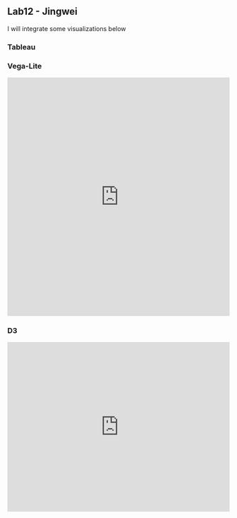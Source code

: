 ## Lab12 - Jingwei

I will integrate some visualizations below

### Tableau


### Vega-Lite
<iframe width="100%" height="540" frameborder="0"
  src="https://observablehq.com/embed/@jingweizhang1995/info-viz-part-2?cells=name1"></iframe>

### D3
<iframe width="100%" height="384" frameborder="0"
  src="https://observablehq.com/embed/@info247-spring21/lab-11-d3-tutorial-2-creating-an-arc-diagram-with-animated-tr/6?cells=animatedNodes2"></iframe>
